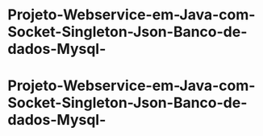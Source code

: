 # Projeto-Webservice-em-Java-com-Socket-Singleton-Json-Banco-de-dados-Mysql-
# Projeto-Webservice-em-Java-com-Socket-Singleton-Json-Banco-de-dados-Mysql-
